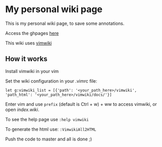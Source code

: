 # My personal wiki page

This is my personal wiki page, to save some annotations.

Access the ghpages [here](https://alanyoshida.github.io/vimwiki/)

This wiki uses [vimwiki](https://github.com/vimwiki/vimwiki)

## How it works

Install vimwiki in your vim

Set the wiki configuration in your .vimrc file:

```
let g:vimwiki_list = [{'path': '<your_path_here>/vimwiki', 'path_html': '<your_path_here>/vimwiki/docs/'}]
```

Enter vim and use `prefix` (default is Ctrl + w) + ww to access vimwiki, or open *index.wiki*.

To see the help page use `:help vimwiki`

To generate the html use: `:VimwikiAll2HTML`

Push the code to master and all is done ;)

